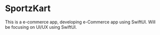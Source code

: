 # SportzKart
This is a e-commerce app, developing e-Commerce app using SwiftUI. Will be focusing on UI/UX using SwiftUI.
